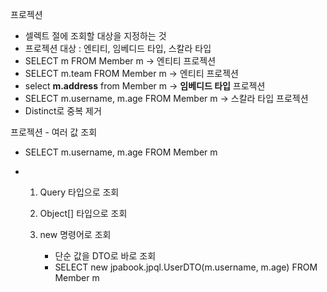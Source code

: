 프로젝션

- 셀렉트 절에 조회할 대상을 지정하는 것
- 프로젝션 대상 : 엔티티, 임베디드  타입, 스칼라 타입
- SELECT m FROM Member m -> 엔티티 프로젝션
- SELECT m.team FROM Member m -> 엔티티 프로젝션
- select **m.address** from Member m -> **임베디드 타입** 프로젝션
- SELECT m.username, m.age FROM Member m -> 스칼라 타입 프로젝션
- Distinct로 중복 제거



프로젝션 - 여러 값 조회

- SELECT m.username, m.age FROM Member m

- 1. Query 타입으로 조회

  2. Object[] 타입으로 조회

  3. new 명령어로 조회

     - 단순 값을 DTO로 바로 조회
     - SELECT new jpabook.jpql.UserDTO(m.username, m.age) FROM Member m

     